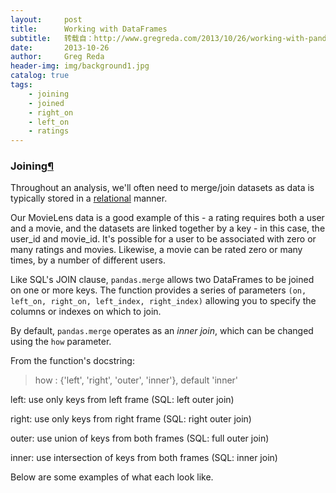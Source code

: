```yaml
---
layout:     post
title:      Working with DataFrames
subtitle:   转载自：http://www.gregreda.com/2013/10/26/working-with-pandas-dataframes/
date:       2013-10-26
author:     Greg Reda
header-img: img/background1.jpg
catalog: true
tags:
    - joining
    - joined
    - right_on
    - left_on
    - ratings
---
```


### Joining[¶](http://www.gregreda.com/2013/10/26/working-with-pandas-dataframes#Joining)

Throughout an analysis, we'll often need to merge/join datasets as data is typically stored in a [relational](http://en.wikipedia.org/wiki/Relational_database) manner.

Our MovieLens data is a good example of this - a rating requires both a user and a movie, and the datasets are linked together by a key - in this case, the user_id and movie_id. It's possible for a user to be associated with zero or many ratings and movies. Likewise, a movie can be rated zero or many times, by a number of different users.

Like SQL's JOIN clause, `pandas.merge` allows two DataFrames to be joined on one or more keys. The function provides a series of parameters `(on, left_on, right_on, left_index, right_index)` allowing you to specify the columns or indexes on which to join.

By default, `pandas.merge` operates as an *inner join*, which can be changed using the `how` parameter.

From the function's docstring:

> how : {'left', 'right', 'outer', 'inner'}, default 'inner'

left: use only keys from left frame (SQL: left outer join)

right: use only keys from right frame (SQL: right outer join)

outer: use union of keys from both frames (SQL: full outer join)

inner: use intersection of keys from both frames (SQL: inner join)




Below are some examples of what each look like.

